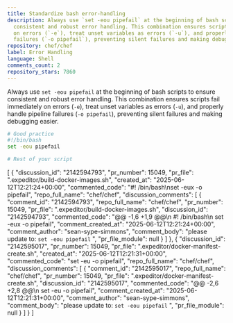 ```yaml
---
title: Standardize bash error-handling
description: Always use `set -eou pipefail` at the beginning of bash scripts to ensure
  consistent and robust error handling. This combination ensures scripts fail immediately
  on errors (`-e`), treat unset variables as errors (`-u`), and properly handle pipeline
  failures (`-o pipefail`), preventing silent failures and making debugging easier.
repository: chef/chef
label: Error Handling
language: Shell
comments_count: 2
repository_stars: 7860
---
```


Always use `set -eou pipefail` at the beginning of bash scripts to ensure consistent and robust error handling. This combination ensures scripts fail immediately on errors (`-e`), treat unset variables as errors (`-u`), and properly handle pipeline failures (`-o pipefail`), preventing silent failures and making debugging easier.

```bash
# Good practice
#!/bin/bash
set -eou pipefail

# Rest of your script
```


[
  {
    "discussion_id": "2142594793",
    "pr_number": 15049,
    "pr_file": ".expeditor/build-docker-images.sh",
    "created_at": "2025-06-12T12:21:24+00:00",
    "commented_code": "#! /bin/bash\nset -eux -o pipefail",
    "repo_full_name": "chef/chef",
    "discussion_comments": [
      {
        "comment_id": "2142594793",
        "repo_full_name": "chef/chef",
        "pr_number": 15049,
        "pr_file": ".expeditor/build-docker-images.sh",
        "discussion_id": "2142594793",
        "commented_code": "@@ -1,6 +1,9 @@\n #! /bin/bash\n set -eux -o pipefail",
        "comment_created_at": "2025-06-12T12:21:24+00:00",
        "comment_author": "sean-sype-simmons",
        "comment_body": "please update to: `set -eou pipefail` ",
        "pr_file_module": null
      }
    ]
  },
  {
    "discussion_id": "2142595017",
    "pr_number": 15049,
    "pr_file": ".expeditor/docker-manifest-create.sh",
    "created_at": "2025-06-12T12:21:31+00:00",
    "commented_code": "set -eu -o pipefail",
    "repo_full_name": "chef/chef",
    "discussion_comments": [
      {
        "comment_id": "2142595017",
        "repo_full_name": "chef/chef",
        "pr_number": 15049,
        "pr_file": ".expeditor/docker-manifest-create.sh",
        "discussion_id": "2142595017",
        "commented_code": "@@ -2,6 +2,8 @@\n set -eu -o pipefail",
        "comment_created_at": "2025-06-12T12:21:31+00:00",
        "comment_author": "sean-sype-simmons",
        "comment_body": "please update to: `set -eou pipefail` ",
        "pr_file_module": null
      }
    ]
  }
]
